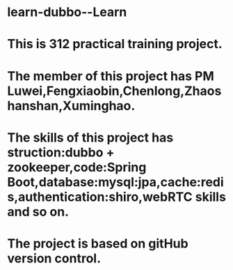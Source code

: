 # learn-dubbo--Learn
# This is 312 practical training project.
# The member of this project has PM Luwei,Fengxiaobin,Chenlong,Zhaoshanshan,Xuminghao.
# The skills of this project has struction:dubbo + zookeeper,code:Spring Boot,database:mysql:jpa,cache:redis,authentication:shiro,webRTC skills and so on.
# The project is based on gitHub version control.
